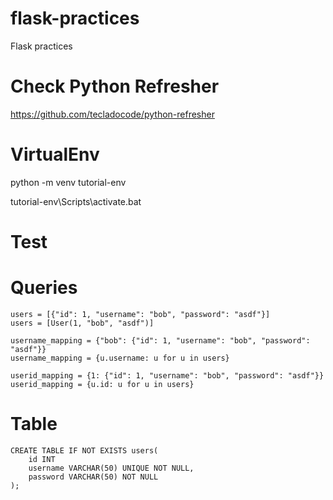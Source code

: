 # flask-practices
Flask practices 

# Check Python Refresher 

https://github.com/tecladocode/python-refresher

# VirtualEnv

python -m venv tutorial-env

tutorial-env\Scripts\activate.bat

# Test

# Queries

```
users = [{"id": 1, "username": "bob", "password": "asdf"}]
users = [User(1, "bob", "asdf")]

username_mapping = {"bob": {"id": 1, "username": "bob", "password": "asdf"}}
username_mapping = {u.username: u for u in users}

userid_mapping = {1: {"id": 1, "username": "bob", "password": "asdf"}}
userid_mapping = {u.id: u for u in users}

```

# Table

```
CREATE TABLE IF NOT EXISTS users(
	id INT 
	username VARCHAR(50) UNIQUE NOT NULL, 
	password VARCHAR(50) NOT NULL
);
```